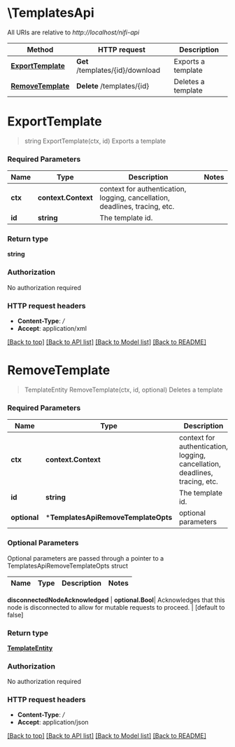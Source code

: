# \TemplatesApi

All URIs are relative to *http://localhost/nifi-api*

Method | HTTP request | Description
------------- | ------------- | -------------
[**ExportTemplate**](TemplatesApi.md#ExportTemplate) | **Get** /templates/{id}/download | Exports a template
[**RemoveTemplate**](TemplatesApi.md#RemoveTemplate) | **Delete** /templates/{id} | Deletes a template


# **ExportTemplate**
> string ExportTemplate(ctx, id)
Exports a template



### Required Parameters

Name | Type | Description  | Notes
------------- | ------------- | ------------- | -------------
 **ctx** | **context.Context** | context for authentication, logging, cancellation, deadlines, tracing, etc.
  **id** | **string**| The template id. | 

### Return type

**string**

### Authorization

No authorization required

### HTTP request headers

 - **Content-Type**: */*
 - **Accept**: application/xml

[[Back to top]](#) [[Back to API list]](../pkg/nifi/README.md#documentation-for-api-endpoints) [[Back to Model list]](../pkg/nifi/README.md#documentation-for-models) [[Back to README]](../pkg/nifi/README.md)

# **RemoveTemplate**
> TemplateEntity RemoveTemplate(ctx, id, optional)
Deletes a template



### Required Parameters

Name | Type | Description  | Notes
------------- | ------------- | ------------- | -------------
 **ctx** | **context.Context** | context for authentication, logging, cancellation, deadlines, tracing, etc.
  **id** | **string**| The template id. | 
 **optional** | ***TemplatesApiRemoveTemplateOpts** | optional parameters | nil if no parameters

### Optional Parameters
Optional parameters are passed through a pointer to a TemplatesApiRemoveTemplateOpts struct

Name | Type | Description  | Notes
------------- | ------------- | ------------- | -------------

 **disconnectedNodeAcknowledged** | **optional.Bool**| Acknowledges that this node is disconnected to allow for mutable requests to proceed. | [default to false]

### Return type

[**TemplateEntity**](TemplateEntity.md)

### Authorization

No authorization required

### HTTP request headers

 - **Content-Type**: */*
 - **Accept**: application/json

[[Back to top]](#) [[Back to API list]](../pkg/nifi/README.md#documentation-for-api-endpoints) [[Back to Model list]](../pkg/nifi/README.md#documentation-for-models) [[Back to README]](../pkg/nifi/README.md)

